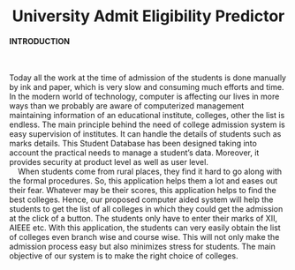 
<center><h1>University Admit Eligibility Predictor</h1></center>

<h4> INTRODUCTION </h4> <br>
<p>Today all the work at the time of admission of the students is done manually by ink and paper, which is very slow and consuming much efforts and time. In the modern world of technology, computer is affecting our lives in more ways than we probably are aware of computerized management maintaining information of an educational institute, colleges, other the list is endless. The main principle behind the need of college admission system is easy supervision of institutes. It can handle the details of students such as marks details. This Student Database has been designed taking into account the practical needs to manage a student’s data. Moreover, it provides security at product level as well as user level.
<br>
&nbsp; &nbsp; When students come from rural places, they find it hard to go along with the formal procedures. So, this application helps them a lot and eases out their fear. Whatever may be their scores, this application helps to find the best colleges. Hence, our proposed computer aided system will help the students to get the list of all colleges in which they could get the admission at the click of a button. The students only have to enter their marks of XII, AIEEE etc. With this application, the students can very easily obtain the list of colleges even branch wise and course wise. This will not only make the admission process easy but also minimizes stress for students. The main objective of our system is to make the right choice of colleges. 
</p>

